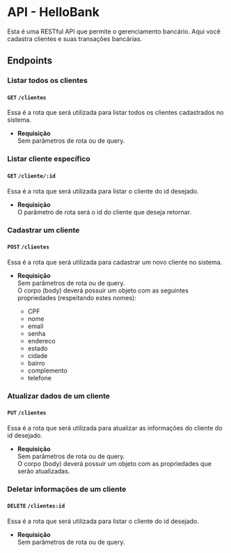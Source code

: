 # API - HelloBank

Esta é uma RESTful API que permite o gerenciamento bancário. Aqui você cadastra clientes e suas transações bancárias.

## **Endpoints**

### **Listar todos os clientes**
#### `GET` `/clientes`

Essa é a rota que será utilizada para listar todos os clientes cadastrados no sistema.

-   **Requisição**  
    Sem parâmetros de rota ou de query.  


### **Listar cliente específico**
#### `GET` `/cliente/:id`

Essa é a rota que será utilizada para listar o cliente do id desejado.

-   **Requisição**  
    O parâmetro de rota será o id do cliente que deseja retornar.  
    
    
### **Cadastrar um cliente**
#### `POST` `/clientes`

Essa é a rota que será utilizada para cadastrar um novo cliente no sistema.

-   **Requisição**  
    Sem parâmetros de rota ou de query.  
    O corpo (body) deverá possuir um objeto com as seguintes propriedades (respeitando estes nomes):

    -   CPF
    -   nome
    -   email
    -   senha
    -   endereco
    -   estado
    -   cidade
    -   bairro
    -   complemento
    -   telefone

### **Atualizar dados de um cliente**
#### `PUT` `/clientes`

Essa é a rota que será utilizada para atualizar as informações  do cliente do id desejado.

-   **Requisição**  
    Sem parâmetros de rota ou de query.  
    O corpo (body) deverá possuir um objeto com as propriedades que serão atualizadas.


### **Deletar informações de um cliente**
#### `DELETE` `/clientes:id`

Essa é a rota que será utilizada para listar o cliente do id desejado.

-   **Requisição**  
    Sem parâmetros de rota ou de query.  
    
    
